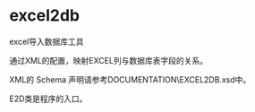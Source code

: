 excel2db
========

excel导入数据库工具

通过XML的配置，映射EXCEL列与数据库表字段的关系。

XML的 Schema 声明请参考DOCUMENTATION\EXCEL2DB.xsd中。

E2D类是程序的入口。

